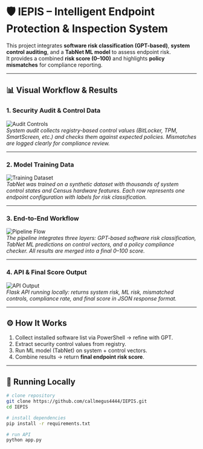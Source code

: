 # 🛡️ IEPIS – Intelligent Endpoint Protection & Inspection System

This project integrates **software risk classification (GPT-based)**, **system control auditing**, and a **TabNet ML model** to assess endpoint risk.  
It provides a combined **risk score (0–100)** and highlights **policy mismatches** for compliance reporting.

---

## 📊 Visual Workflow & Results

### 1. Security Audit & Control Data
![Audit Controls](./Screenshot%202025-08-14%20005114.png)  
*System audit collects registry-based control values (BitLocker, TPM, SmartScreen, etc.) and checks them against expected policies. Mismatches are logged clearly for compliance review.*

---

### 2. Model Training Data
![Training Dataset](./Screenshot%202025-08-12%20193217.png)  
*TabNet was trained on a synthetic dataset with thousands of system control states and Census hardware features. Each row represents one endpoint configuration with labels for risk classification.*

---

### 3. End-to-End Workflow
![Pipeline Flow](./Screenshot%202025-08-13%20231149.png)  
*The pipeline integrates three layers: GPT-based software risk classification, TabNet ML predictions on control vectors, and a policy compliance checker. All results are merged into a final 0–100 score.*

---

### 4. API & Final Score Output
![API Output](./Screenshot%202025-07-02%20172440.png)  
*Flask API running locally: returns system risk, ML risk, mismatched controls, compliance rate, and final score in JSON response format.*

---

## ⚙️ How It Works
1. Collect installed software list via PowerShell → refine with GPT.  
2. Extract security control values from registry.  
3. Run ML model (TabNet) on system + control vectors.  
4. Combine results → return **final endpoint risk score**.  

---

## 🚀 Running Locally
```bash
# clone repository
git clone https://github.com/callmegus4444/IEPIS.git
cd IEPIS

# install dependencies
pip install -r requirements.txt

# run API
python app.py
